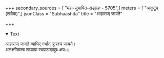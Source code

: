 +++
secondary_sources = [ "महा-सुभाषित-सङ्ग्रहः - 5705",]
meters = [ "अनुष्टुप् (श्लोक)",]
jsonClass = "Subhaashita"
title = "आहाराज् जायते"

+++

<details open><summary>Text</summary>

आहाराज् जायते व्याधिर् गर्भात् क्रूरश्च जायते।  
अलक्ष्मीकश्च शय्यायां स्वपाठादायुषः क्षयः॥
</details>
